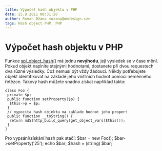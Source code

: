 ```yaml
---
title: Výpočet hash objektu v PHP
date: 25.9.2011 08:31:20
author: Roman Ožana <ozana@omdesign.cz>
tags: Hash object PHP, PHP
---
```



# Výpočet hash objektu v PHP

Funkce [spl_object_hash()](http://php.net/manual/en/function.spl-object-hash.php) má jednu **nevýhodu**, její výsledek se v čase mění. Pokud objekt naplníte stejnými hodnotami, dostanete při dvou requestech dva různé výsledky. Což nemusí být vždy žádoucí. Někdy potřebujete objekt identifikovat na základě jeho vnitřních hodnot pomocí neměnného řetězce. Takový hash můžete snadno získat například takto:


    class Foo {
     private $p;
     public function setProperty($p) {
      $this->p = $p;
     }
     // vypocita hash objektu na zaklade hodnot jeho propert
     public function __toString() {
      return md5(http_build_query(get_object_vars($this)));
     }
    }


 Pro vypsání/získání hash pak stačí: 
    $bar = new Foo();
    $bar->setProperty('25');
    echo $bar;
    $hash = (string) $bar;